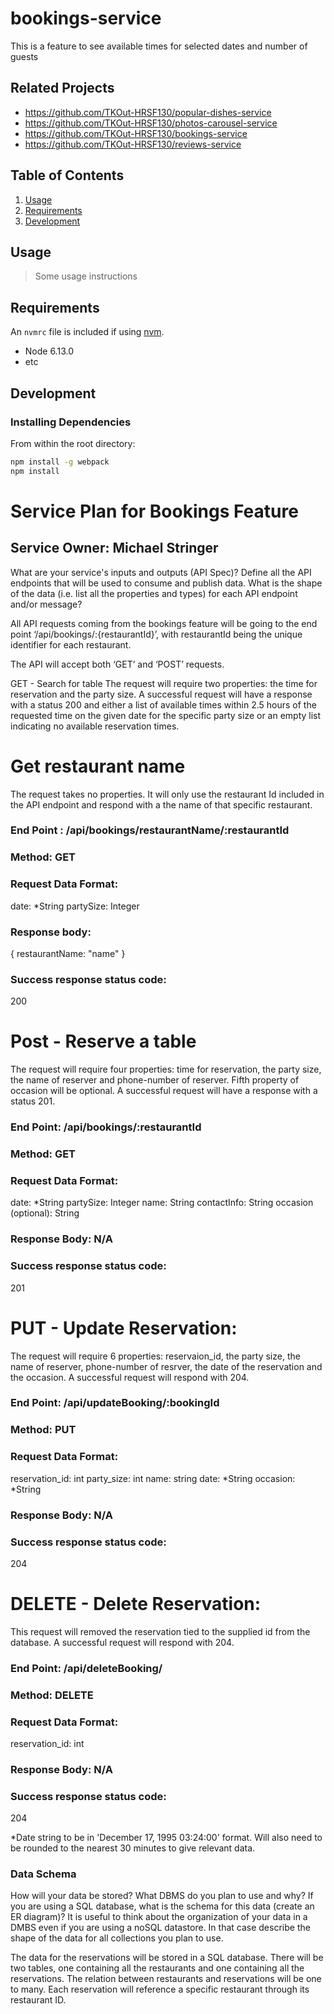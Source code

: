 
# bookings-service
This is a feature to see available times for selected dates and number of guests

## Related Projects

  - https://github.com/TKOut-HRSF130/popular-dishes-service
  - https://github.com/TKOut-HRSF130/photos-carousel-service
  - https://github.com/TKOut-HRSF130/bookings-service
  - https://github.com/TKOut-HRSF130/reviews-service

## Table of Contents

1. [Usage](#Usage)
1. [Requirements](#requirements)
1. [Development](#development)

## Usage

> Some usage instructions

## Requirements

An `nvmrc` file is included if using [nvm](https://github.com/creationix/nvm).

- Node 6.13.0
- etc

## Development

### Installing Dependencies

From within the root directory:

```sh
npm install -g webpack
npm install
```



# Service Plan for Bookings Feature
## Service Owner: Michael Stringer
What are your service's inputs and outputs (API Spec)?
Define all the API endpoints that will be used to consume and publish data. What is the shape of the data (i.e. list all the properties and types) for each API endpoint and/or message?

All API requests coming from the bookings feature will be going to the end point ‘/api/bookings/:{restaurantId}’, with restaurantId being the unique identifier for each restaurant.

The API will accept both ‘GET’ and ‘POST’ requests.

GET - Search for table
The request will require two properties: the time for reservation and the party size. A successful request will have a response with a status 200 and either a list of available times within 2.5 hours of the requested time on the given date for the specific party size or an empty list indicating no available reservation times.


# Get restaurant name
The request takes no properties. It will only use the restaurant Id included in the API endpoint and respond with a the name of that specific restaurant.

### End Point : /api/bookings/restaurantName/:restaurantId
### Method: GET
### Request Data Format:
date: *String
partySize: Integer
### Response body:
{
  restaurantName: "name"
}
### Success response status code:
200

# Post - Reserve a table
The request will require four properties: time for reservation, the party size, the name of reserver and phone-number of reserver. Fifth property of occasion will be optional. A successful request will have a response with a status 201.

### End Point: /api/bookings/:restaurantId
### Method: GET
### Request Data Format:
date: *String
partySize: Integer
name: String
contactInfo: String
occasion (optional): String
### Response Body: N/A
### Success response status code:
201

# PUT - Update Reservation:
The request will require 6 properties: reservaion_id, the party size, the name of reserver, phone-number of resrver, the date of the reservation and the occasion. A successful request will respond with 204.

### End Point: /api/updateBooking/:bookingId
### Method: PUT
### Request Data Format:
reservation_id: int
party_size: int
name: string
date: *String
occasion: *String
### Response Body: N/A
### Success response status code:
204

# DELETE - Delete Reservation:
This request will removed the reservation tied to the supplied id from the database. A successful request will respond with 204.

### End Point: /api/deleteBooking/
### Method: DELETE
### Request Data Format:
reservation_id: int
### Response Body: N/A
### Success response status code:
204

*Date string to be in 'December 17, 1995 03:24:00' format. Will also need to be rounded to the nearest 30 minutes to give relevant data.
### Data Schema
How will your data be stored? What DBMS do you plan to use and why? If you are using a SQL database, what is the schema for this data (create an ER diagram)? It is useful to think about the organization of your data in a DMBS even if you are using a noSQL datastore. In that case describe the shape of the data for all collections you plan to use.

The data for the reservations will be stored in a SQL database. There will be two tables, one containing all the restaurants and one containing all the reservations. The relation between restaurants and reservations will be one to many. Each reservation will reference a specific restaurant through its restaurant ID.


